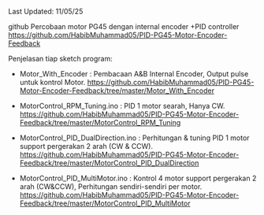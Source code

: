 Last Updated: 11/05/25

github Percobaan motor PG45 dengan internal encoder +PID controller
https://github.com/HabibMuhammad05/PID-PG45-Motor-Encoder-Feedback

Penjelasan tiap sketch program:

- Motor_With_Encoder  : Pembacaan A&B Internal Encoder, Output pulse untuk kontrol Motor.
	https://github.com/HabibMuhammad05/PID-PG45-Motor-Encoder-Feedback/tree/master/Motor_With_Encoder
	
- MotorControl_RPM_Tuning.ino  : PID 1 motor searah, Hanya CW.
	https://github.com/HabibMuhammad05/PID-PG45-Motor-Encoder-Feedback/tree/master/MotorControl_RPM_Tuning
	
- MotorControl_PID_DualDirection.ino  : Perhitungan & tuning PID 1 motor support pergerakan 2 arah (CW & CCW).
	https://github.com/HabibMuhammad05/PID-PG45-Motor-Encoder-Feedback/tree/master/MotorControl_PID_DualDirection
	
- MotorControl_PID_MultiMotor.ino  : Kontrol 4 motor support pergerakan 2 arah (CW&CCW), Perhitungan sendiri-sendiri per motor.
	https://github.com/HabibMuhammad05/PID-PG45-Motor-Encoder-Feedback/tree/master/MotorControl_PID_MultiMotor
